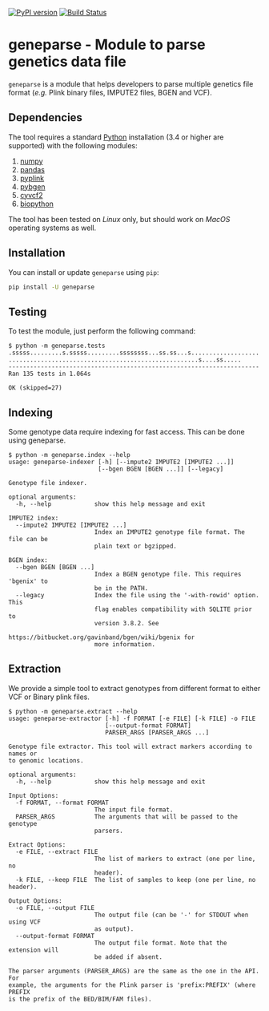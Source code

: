 [![PyPI version](https://badge.fury.io/py/geneparse.svg)](http://badge.fury.io/py/geneparse)
[![Build Status](https://travis-ci.org/pgxcentre/geneparse.svg?branch=master)](https://travis-ci.org/pgxcentre/geneparse)


# geneparse - Module to parse genetics data file

`geneparse` is a module that helps developers to parse multiple genetics file
format (*e.g.* Plink binary files, IMPUTE2 files, BGEN and VCF).


## Dependencies

The tool requires a standard [Python](http://python.org/) installation (3.4 or
higher are supported) with the following modules:

1. [numpy](http://www.numpy.org/)
2. [pandas](http://pandas.pydata.org/)
3. [pyplink](https://github.com/lemieuxl/pyplink)
4. [pybgen](https://github.com/lemieuxl/pybgen)
5. [cyvcf2](https://github.com/brentp/cyvcf2)
6. [biopython](https://github.com/biopython/biopython)

The tool has been tested on *Linux* only, but should work on *MacOS* operating
systems as well.


## Installation

You can install or update `geneparse` using `pip`:

```bash
pip install -U geneparse
```


## Testing

To test the module, just perform the following command:

```console
$ python -m geneparse.tests
.sssss.........s.sssss.........ssssssss...ss.ss...s...................
.....................................................s....ss.....
----------------------------------------------------------------------
Ran 135 tests in 1.064s

OK (skipped=27)
```


## Indexing

Some genotype data require indexing for fast access. This can be done using
geneparse.

```console
$ python -m geneparse.index --help
usage: geneparse-indexer [-h] [--impute2 IMPUTE2 [IMPUTE2 ...]]
                         [--bgen BGEN [BGEN ...]] [--legacy]

Genotype file indexer.

optional arguments:
  -h, --help            show this help message and exit

IMPUTE2 index:
  --impute2 IMPUTE2 [IMPUTE2 ...]
                        Index an IMPUTE2 genotype file format. The file can be
                        plain text or bgzipped.

BGEN index:
  --bgen BGEN [BGEN ...]
                        Index a BGEN genotype file. This requires 'bgenix' to
                        be in the PATH.
  --legacy              Index the file using the '-with-rowid' option. This
                        flag enables compatibility with SQLITE prior to
                        version 3.8.2. See
                        https://bitbucket.org/gavinband/bgen/wiki/bgenix for
                        more information.
```


## Extraction

We provide a simple tool to extract genotypes from different format to either
VCF or Binary plink files.


```console
$ python -m geneparse.extract --help
usage: geneparse-extractor [-h] -f FORMAT [-e FILE] [-k FILE] -o FILE
                           [--output-format FORMAT]
                           PARSER_ARGS [PARSER_ARGS ...]

Genotype file extractor. This tool will extract markers according to names or
to genomic locations.

optional arguments:
  -h, --help            show this help message and exit

Input Options:
  -f FORMAT, --format FORMAT
                        The input file format.
  PARSER_ARGS           The arguments that will be passed to the genotype
                        parsers.

Extract Options:
  -e FILE, --extract FILE
                        The list of markers to extract (one per line, no
                        header).
  -k FILE, --keep FILE  The list of samples to keep (one per line, no header).

Output Options:
  -o FILE, --output FILE
                        The output file (can be '-' for STDOUT when using VCF
                        as output).
  --output-format FORMAT
                        The output file format. Note that the extension will
                        be added if absent.

The parser arguments (PARSER_ARGS) are the same as the one in the API. For
example, the arguments for the Plink parser is 'prefix:PREFIX' (where PREFIX
is the prefix of the BED/BIM/FAM files).
```
